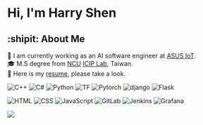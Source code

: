 # Hi, I'm Harry Shen

## :shipit: About Me

:office: I am currently working as an AI software engineer at [ASUS IoT](https://iot.asus.com/).  
:mortar_board: M.S degree from [NCU](https://www.ncu.edu.tw/tw/index.html) [ICIP Lab](http://iciplab.diskstation.me/joomla/index.php/tw/news), Taiwan.  
:scroll: Here is my [resume](https://www.cakeresume.com/s--kfaC-S7Xcuew6iN9Iq9L2Q--/ms024929548), please take a look.

![C++](https://img.shields.io/badge/C++-0693e3?style=for-the-badge&logo=cplusplus&logoColor=white) ![C#](https://img.shields.io/badge/CSharp-5b38d7?style=for-the-badge&logo=csharp&logoColor=white) ![Python](https://img.shields.io/badge/Python-blue?style=for-the-badge&logo=python&logoColor=yellow) ![TF](https://img.shields.io/badge/Tensorflow-e6e6e6?style=for-the-badge&logo=tensorflow&logoColor=yellow) ![Pytorch](https://img.shields.io/badge/Pytorch-gray?style=for-the-badge&logo=pytorch&logoColor=orange) ![django](https://img.shields.io/badge/Django-0C4B33?style=for-the-badge&logo=django&logoColor=white) ![Flask](https://img.shields.io/badge/Flask-white?style=for-the-badge&logo=flask&logoColor=black)

![HTML](https://img.shields.io/badge/html-%23E34F26.svg?style=for-the-badge&logo=html5&logoColor=white) ![CSS](https://img.shields.io/badge/css-%231572B6.svg?style=for-the-badge&logo=css3&logoColor=white) ![JavaScript](https://img.shields.io/badge/javascript-%23323330.svg?style=for-the-badge&logo=javascript&logoColor=%23F7DF1E) ![GitLab](https://img.shields.io/badge/gitlab-gray?style=for-the-badge&logo=gitlab&logoColor=orange) ![Jenkins](https://img.shields.io/badge/Jenkins-gray?style=for-the-badge&logo=Jenkins) ![Grafana](https://img.shields.io/badge/Grafana-gray?style=for-the-badge&logo=grafana&logoColor=orange)

![](https://github-readme-stats.vercel.app/api/top-langs/?username=SHRHarry&theme=dark&hide_border=false&count_private=true&layout=compact)
